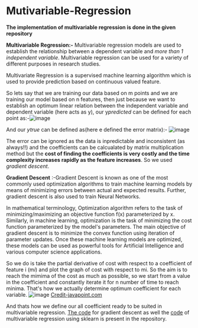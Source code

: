 # Mutivariable-Regression
**The implementation of multivariable regression is done in the given repository**

**Multivariable Regression:-** Multivariable regression models are used to establish the relationship between a dependent variable and *more than 1 independent variable*. Multivariable regression can be used for a variety of different purposes in research studies.

Multivariate Regression is a supervised machine learning algorithm which is used to provide prediction based on continuous valued feature.

So lets say that we are training our data based on m points and we are training our model based on n features, then just because we want to establish an optimum linear relation between the independent variable and dependent variable (here acts as y), our y*predicted* can be defined for each point as:-![image](https://user-images.githubusercontent.com/113720338/191075797-8c26352c-7922-4665-a911-b9e5dd533e42.png)

And our *ytrue* can be defined as(here e defined the error matrix):-
![image](https://user-images.githubusercontent.com/113720338/191075274-a6d7ab7c-3cab-4c5b-957f-d4425dfd0d48.png)

The error can be ignored as the data is inpredictable and inconsistent (as always!!) and the coefficients can be calcualated by matrix multiplication method but the **cost of finding the coefficients is very costly and the time complexity increases rapidly as the feature increases**. So we used *gradient descent*.

**Gradient Descent** :-Gradient Descent is known as one of the most commonly used optimization algorithms to train machine learning models by means of minimizing errors between actual and expected results. Further, gradient descent is also used to train Neural Networks.

In mathematical terminology, Optimization algorithm refers to the task of minimizing/maximizing an objective function f(x) parameterized by x. Similarly, in machine learning, optimization is the task of minimizing the cost function parameterized by the model's parameters. The main objective of gradient descent is to minimize the convex function using iteration of parameter updates. Once these machine learning models are optimized, these models can be used as powerful tools for Artificial Intelligence and various computer science applications.

So we do is take the partial derivative of cost with respect to a coefficient of feature i (m*i*) and plot the graph of cost with respect to mi. So the aim is to reach the mimima of the cost as much as possible, so we start from a value in the coefficient and constantly iterate it for n number of time to reach minima. That's how we actually determine optimum coefficient for each variable.
![image](https://user-images.githubusercontent.com/113720338/191079684-64ac7ae7-2776-4baf-b8be-33d29e2de4b1.png)
[Credit-javapoint.com](https://www.javatpoint.com/gradient-descent-in-machine-learning)

And thats how we define our all coefficient ready to be suited in multivariable regression.
[The code](https://github.com/EESHAN-ANAND/Mutivariable-Regression/blob/main/gradient%20descent.ipynb) for gradient descent as well the [code](https://github.com/EESHAN-ANAND/Mutivariable-Regression/blob/main/multivariable%20regression%20from%20sklearn.ipynb) of multivariable regression using sklearn is present in the repository.
